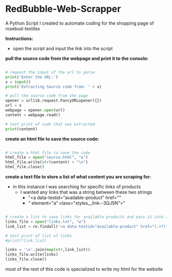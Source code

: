 # RedBubble-Web-Scrapper
 A Python Script I created to automate coding for the shopping page of rosebud-textiles

<b> Instructions: </b>
- open the script and input the link into the script


<b> pull the source code from the webpage and print it to the console: </b>
```python

# request the input of the url to parse
print('Enter the URL:')
x = input()
print('Extracting Source code from: ' + x) 

# pull the source code from the page
opener = urllib.request.FancyURLopener({})
url = x
webpage = opener.open(url)
content = webpage.read()

# test print of code that was extracted
print(content)

```

<b> create an html file to save the source code: </b>
```python

# create a html file to save the code
html_file = open("source.html", "w")
html_file.write(str(content) + "\n")
html_file.close()

```

<b> create a text file to store a list of what content you are scraping for: </b>
- in this instance I was searching for specific links of products
  - I wanted any links that was a string between these two strings
    - "<a data-testid="available-product" href=""
    - " element="a" class="styles__link--3QJ5N">"
```python

# create a list to save links for available products and pass it into a text file
links_file = open("links.txt", "w")
link_list = re.findall('<a data-testid="available-product" href="(.+?)" element="a" class="styles__link--3QJ5N">', str(content))

# test print of list of links
#print(*link_list)

links = '\n'.join(map(str,link_list))
links_file.write(links)
links_file.close()

```

most of the rest of this code is specialized to write my html for the website
